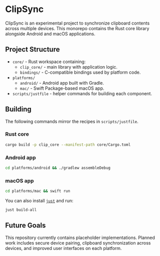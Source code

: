 # ClipSync

ClipSync is an experimental project to synchronize clipboard contents across multiple devices. This monorepo contains the Rust core library alongside Android and macOS applications.

## Project Structure

- `core/` - Rust workspace containing:
  - `clip_core/` - main library with application logic.
  - `bindings/` - C-compatible bindings used by platform code.
- `platforms/`
  - `android/` - Android app built with Gradle.
  - `mac/` - Swift Package-based macOS app.
- `scripts/justfile` - helper commands for building each component.

## Building

The following commands mirror the recipes in `scripts/justfile`.

### Rust core

```bash
cargo build -p clip_core --manifest-path core/Cargo.toml
```

### Android app

```bash
cd platforms/android && ./gradlew assembleDebug
```

### macOS app

```bash
cd platforms/mac && swift run
```

You can also install [`just`](https://github.com/casey/just) and run:

```bash
just build-all
```

## Future Goals

This repository currently contains placeholder implementations. Planned work includes secure device pairing, clipboard synchronization across devices, and improved user interfaces on each platform.
